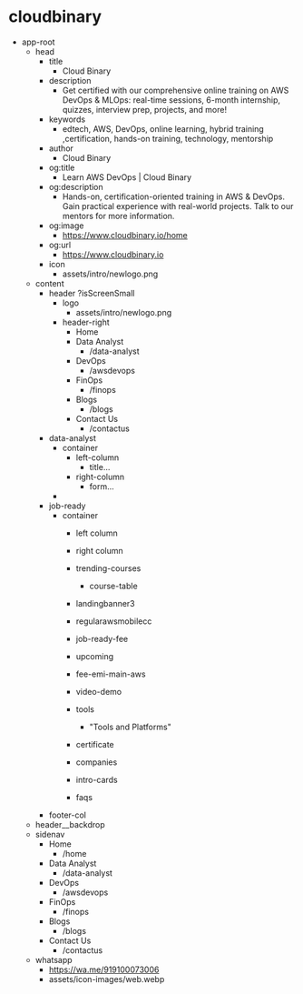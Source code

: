 # cloudbinary
- app-root
    - head
        - title
            - Cloud Binary
        - description
            - Get certified with our comprehensive online training on AWS DevOps & MLOps: real-time sessions, 6-month internship, quizzes, interview prep, projects, and more!
        - keywords
            - edtech, AWS, DevOps, online learning, hybrid training ,certification, hands-on training, technology, mentorship
        - author
            - Cloud Binary
        - og:title
            - Learn AWS DevOps | Cloud Binary
        - og:description    
            - Hands-on, certification-oriented training in AWS & DevOps. Gain practical experience with real-world projects. Talk to our mentors for more information.
        - og:image  
            - https://www.cloudbinary.io/home
        - og:url    
            - https://www.cloudbinary.io
        - icon
            - assets/intro/newlogo.png
    - content
        - header ?isScreenSmall
            - logo
                - assets/intro/newlogo.png
            - header-right
                - Home
                - Data Analyst
                    - /data-analyst
                - DevOps 
                    - /awsdevops
                -  FinOps
                    - /finops
                - Blogs 
                    - /blogs
                - Contact Us
                    - /contactus
        - data-analyst
            - container
                - left-column
                    - title...
                - right-column
                    - form...
            - 
        - job-ready
            - container
                - left column
                - right column

                - trending-courses
                    - course-table
                - landingbanner3
                - regularawsmobilecc
                - job-ready-fee
                - upcoming
                - fee-emi-main-aws
                - video-demo
                - tools
                    - "Tools and Platforms"
                - certificate
                - companies
                - intro-cards
                - faqs
        - footer-col
    - header__backdrop
    - sidenav
        - Home
            - /home
        - Data Analyst
            - /data-analyst
        - DevOps
            - /awsdevops
        - FinOps
            - /finops
        - Blogs
            - /blogs
        - Contact Us
            - /contactus
    - whatsapp
        - https://wa.me/919100073006
        - assets/icon-images/web.webp